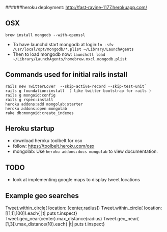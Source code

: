 ######heroku deployment: http://fast-ravine-1177.herokuapp.com/

OSX
---
    brew install mongodb --with-openssl

 -  To have launchd start mongodb at login:`ln -sfv /usr/local/opt/mongodb/*.plist ~/Library/LaunchAgents`
 -  Then to load mongodb now: `launchctl load ~/Library/LaunchAgents/homebrew.mxcl.mongodb.plist`

Commands used for initial rails install 
---------------------------------
    rails new TwitterLover  --skip-active-record --skip-test-unit`
    rails g foundation:install  ( like twitter bootstrap for rails )
    rails g mongoid:config 
    rails g rspec:install
    heroku addons:add mongolab:starter
    heroku addons:open mongolab 
    rake db:mongoid:create_indexes
    

Heroku startup
--------------
 -  download heroku toolbelt for osx
 -  follow:  https://toolbelt.heroku.com/osx
 -  mongolab: Use `heroku addons:docs mongolab` to view documentation.

TODO
----

 -  look at implementing google maps to display tweet locations

Example geo searches
--------------------
Tweet.within_circle( location: [center,radius]) 
    Tweet.within_circle( location: [[1,1],100]).each{ |t| puts t.inspect}
Tweet.geo_near(center).max_distance(radius)
    Tweet.geo_near( [1,3]).max_distance(10).each{ |t| puts t.inspect}
